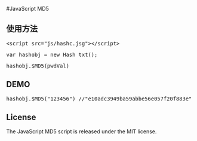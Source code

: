 #JavaScript MD5
<h2>使用方法</h2>
<pre>&lt;<span class="pl-ent">script</span> <span class="pl-e">src</span>=<span class="pl-s"><span class="pl-pds">"</span>js/hashc.jsg<span class="pl-pds">"</span></span>&gt;&lt;/<span class="pl-ent">script</span>&gt;</pre>
<pre>var hashobj = new Hash_txt();</pre>
<pre>hashobj.$MD5(pwdVal)</pre>

<h2>DEMO</h2>
<pre>hashobj.$MD5("123456") //"e10adc3949ba59abbe56e057f20f883e"</pre>

<h2>License</h2>
The JavaScript MD5 script is released under the MIT license.
